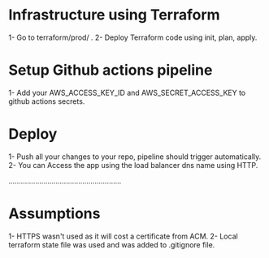 # Infrastructure using Terraform
1- Go to terraform/prod/ .
2- Deploy Terraform code using init, plan, apply.

# Setup Github actions pipeline
1- Add your AWS_ACCESS_KEY_ID and AWS_SECRET_ACCESS_KEY to github actions secrets.

# Deploy 
1- Push all your changes to your repo, pipeline should trigger automatically.
2- You can Access the app using the load balancer dns name using HTTP.

.......................................................

# Assumptions
1- HTTPS wasn't used as it will  cost a certificate from ACM.
2- Local terraform state file was used and was added to .gitignore file. 




